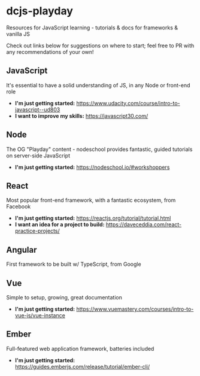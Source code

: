 # dcjs-playday
Resources for JavaScript learning - tutorials &amp; docs for frameworks &amp; vanilla JS

Check out links below for suggestions on where to start; feel free to PR with any recommendations of your own!

## JavaScript

It's essential to have a solid understanding of JS, in any Node or front-end role
- **I'm just getting started:** https://www.udacity.com/course/intro-to-javascript--ud803
- **I want to improve my skills:** https://javascript30.com/

## Node

The OG "Playday" content - nodeschool provides fantastic, guided tutorials on server-side JavaScript
- **I'm just getting started:** https://nodeschool.io/#workshoppers

## React

Most popular front-end framework, with a fantastic ecosystem, from Facebook

- **I'm just getting started:** https://reactjs.org/tutorial/tutorial.html
- **I want an idea for a project to build:** https://daveceddia.com/react-practice-projects/ 

## Angular

First framework to be built w/ TypeScript, from Google

## Vue

Simple to setup, growing, great documentation
- **I'm just getting started:** https://www.vuemastery.com/courses/intro-to-vue-js/vue-instance

## Ember

Full-featured web application framework, batteries included
- **I'm just getting started:** https://guides.emberjs.com/release/tutorial/ember-cli/

